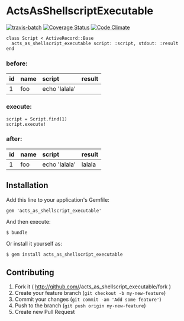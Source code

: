 # ActsAsShellscriptExecutable

[![travis-batch](https://travis-ci.org/hoshinotsuyoshi/acts_as_shellscript_executable.svg?branch=master)](https://travis-ci.org/hoshinotsuyoshi/acts_as_shellscript_executable)
[![Coverage Status](https://coveralls.io/repos/hoshinotsuyoshi/acts_as_shellscript_executable/badge.png)](https://coveralls.io/r/hoshinotsuyoshi/acts_as_shellscript_executable)
[![Code Climate](https://codeclimate.com/github/hoshinotsuyoshi/acts_as_shellscript_executable/badges/gpa.svg)](https://codeclimate.com/github/hoshinotsuyoshi/acts_as_shellscript_executable)


    class Script < ActiveRecord::Base
      acts_as_shellscript_executable script: :script, stdout: :result
    end

### before:

| id  | name  | script | result |
| :------|:------ |:---------------|:-----|
| 1  | foo   | echo 'lalala' |  |


### execute:

    script = Script.find(1)
    script.execute!

### after:
    
| id  | name  | script | result |
| :------|:------ |:---------------|:-----|
| 1  | foo   | echo 'lalala' | lalala |

## Installation

Add this line to your application's Gemfile:

    gem 'acts_as_shellscript_executable'

And then execute:

    $ bundle

Or install it yourself as:

    $ gem install acts_as_shellscript_executable

## Contributing

1. Fork it ( http://github.com/<my-github-username>/acts_as_shellscript_executable/fork )
2. Create your feature branch (`git checkout -b my-new-feature`)
3. Commit your changes (`git commit -am 'Add some feature'`)
4. Push to the branch (`git push origin my-new-feature`)
5. Create new Pull Request
